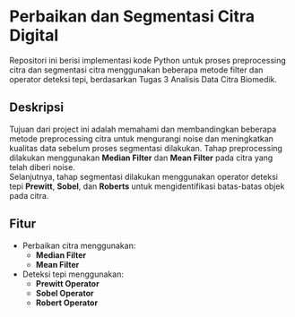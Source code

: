 # Perbaikan dan Segmentasi Citra Digital

Repositori ini berisi implementasi kode Python untuk proses preprocessing citra dan segmentasi citra menggunakan beberapa metode filter dan operator deteksi tepi, berdasarkan Tugas 3 Analisis Data Citra Biomedik.

## Deskripsi
Tujuan dari project ini adalah memahami dan membandingkan beberapa metode preprocessing citra untuk mengurangi noise dan meningkatkan kualitas data sebelum proses segmentasi dilakukan.
Tahap preprocessing dilakukan menggunakan **Median Filter** dan **Mean Filter** pada citra yang telah diberi noise.  
Selanjutnya, tahap segmentasi dilakukan menggunakan operator deteksi tepi **Prewitt**, **Sobel**, dan **Roberts** untuk mengidentifikasi batas-batas objek pada citra.

## Fitur
- Perbaikan citra menggunakan:
  - **Median Filter**
  - **Mean Filter**
- Deteksi tepi menggunakan:
  - **Prewitt Operator**
  - **Sobel Operator**
  - **Robert Operator**
